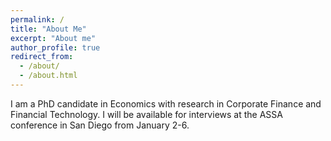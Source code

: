 ```yaml
---
permalink: /
title: "About Me"
excerpt: "About me"
author_profile: true
redirect_from: 
  - /about/
  - /about.html
---
```



  I am a PhD candidate in Economics with research in Corporate Finance and Financial Technology. I will be available for interviews at the ASSA conference in San Diego from January 2-6.
